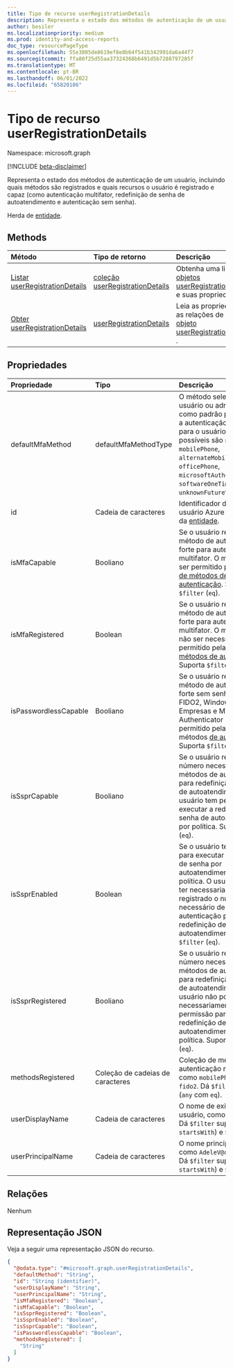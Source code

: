 ```yaml
---
title: Tipo de recurso userRegistrationDetails
description: Representa o estado dos métodos de autenticação de um usuário, incluindo quais métodos são registrados e quais recursos o usuário é registrado e capaz (como autenticação multifator, redefinição de senha de autoatendimento e autenticação sem senha).
author: besiler
ms.localizationpriority: medium
ms.prod: identity-and-access-reports
doc_type: resourcePageType
ms.openlocfilehash: 55e3805de8619ef8e8b64f541b342991da6a44f7
ms.sourcegitcommit: ffa80f25d55aa37324368b6491d5b7288797285f
ms.translationtype: MT
ms.contentlocale: pt-BR
ms.lasthandoff: 06/01/2022
ms.locfileid: "65820186"
---
```

# <a name="userregistrationdetails-resource-type"></a>Tipo de recurso userRegistrationDetails

Namespace: microsoft.graph

[!INCLUDE [beta-disclaimer](../../includes/beta-disclaimer.md)]

Representa o estado dos métodos de autenticação de um usuário, incluindo quais métodos são registrados e quais recursos o usuário é registrado e capaz (como autenticação multifator, redefinição de senha de autoatendimento e autenticação sem senha).

Herda de [entidade](../resources/entity.md).

## <a name="methods"></a>Methods
|Método|Tipo de retorno|Descrição|
|:---|:---|:---|
|[Listar userRegistrationDetails](../api/authenticationmethodsroot-list-userregistrationdetails.md)|[coleção userRegistrationDetails](../resources/userregistrationdetails.md)|Obtenha uma lista dos [objetos userRegistrationDetails](../resources/userregistrationdetails.md) e suas propriedades.|
|[Obter userRegistrationDetails](../api/userregistrationdetails-get.md)|[userRegistrationDetails](../resources/userregistrationdetails.md)|Leia as propriedades e as relações de um [objeto userRegistrationDetails](../resources/userregistrationdetails.md) .|

## <a name="properties"></a>Propriedades
|Propriedade|Tipo|Descrição|
|:---|:---|:---|
|defaultMfaMethod|defaultMfaMethodType|O método selecionado pelo usuário ou administrador como padrão para executar a autenticação multifator para o usuário. Os valores possíveis são `none`, `mobilePhone`, `alternateMobilePhone`, `officePhone`, `microsoftAuthenticatorPush`, `softwareOneTimePasscode`, `unknownFutureValue`.|
|id|Cadeia de caracteres|Identificador de objeto de usuário Azure AD. Herdado da [entidade](../resources/entity.md).|
|isMfaCapable|Booliano|Se o usuário registrou um método de autenticação forte para autenticação multifator. O método deve ser permitido pela política [de métodos de autenticação](../resources/authenticationmethodspolicy.md). Suporta `$filter` (`eq`).|
|isMfaRegistered|Boolean|Se o usuário registrou um método de autenticação forte para autenticação multifator. O método pode não ser necessariamente permitido pela política [de métodos de autenticação](../resources/authenticationmethodspolicy.md).  Suporta `$filter` (`eq`).|
|isPasswordlessCapable|Booliano|Se o usuário registrou um método de autenticação forte sem senha (incluindo FIDO2, Windows Hello para Empresas e Microsoft Authenticator (sem senha)) permitido pela política de métodos [de autenticação](../resources/authenticationmethodspolicy.md). Suporta `$filter` (`eq`).|
|isSsprCapable|Booliano|Se o usuário registrou o número necessário de métodos de autenticação para redefinição de senha de autoatendimento e se o usuário tem permissão para executar a redefinição de senha de autoatendimento por política. Suporta `$filter` (`eq`).|
|isSsprEnabled|Boolean|Se o usuário tem permissão para executar a redefinição de senha por autoatendimento por política. O usuário pode não ter necessariamente registrado o número necessário de métodos de autenticação para redefinição de senha de autoatendimento. Suporta `$filter` (`eq`).|
|isSsprRegistered|Booliano|Se o usuário registrou o número necessário de métodos de autenticação para redefinição de senha de autoatendimento. O usuário não pode necessariamente ter permissão para executar a redefinição de senha por autoatendimento por política. Suporta `$filter` (`eq`).|
|methodsRegistered|Coleção de cadeias de caracteres|Coleção de métodos de autenticação registrados, como `mobilePhone`, `email`, `fido2`. Dá `$filter` suporte (`any` com `eq`).|
|userDisplayName|Cadeia de caracteres| O nome de exibição do usuário, como `Adele Vance`. Dá `$filter` suporte a (`eq`, `startsWith`) e `$orderBy`.|
|userPrincipalName|Cadeia de caracteres|O nome principal do usuário, como `AdeleV@contoso.com`. Dá `$filter` suporte a (`eq`, `startsWith`) e `$orderBy`.|

## <a name="relationships"></a>Relações
Nenhum

## <a name="json-representation"></a>Representação JSON
Veja a seguir uma representação JSON do recurso.
<!-- {
  "blockType": "resource",
  "keyProperty": "id",
  "@odata.type": "microsoft.graph.userRegistrationDetails",
  "baseType": "microsoft.graph.entity",
  "openType": false
}
-->
``` json
{
  "@odata.type": "#microsoft.graph.userRegistrationDetails",
  "defaultMethod": "String",
  "id": "String (identifier)",
  "userDisplayName": "String",
  "userPrincipalName": "String",
  "isMfaRegistered": "Boolean",
  "isMfaCapable": "Boolean",
  "isSsprRegistered": "Boolean",
  "isSsprEnabled": "Boolean",
  "isSsprCapable": "Boolean",
  "isPasswordlessCapable": "Boolean",
  "methodsRegistered": [
    "String"
  ]
}
```

